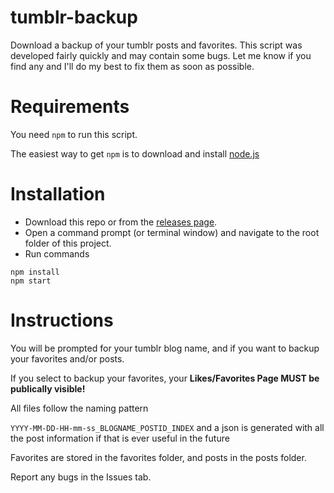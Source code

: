 # tumblr-backup
Download a backup of your tumblr posts and favorites. This script was developed fairly quickly and may contain some bugs. Let me know if you find any and I'll do my best to fix them as soon as possible.

# Requirements
You need `npm` to run this script.

The easiest way to get `npm` is to download and install [node.js](https://nodejs.org/en/)

# Installation
* Download this repo or from the [releases page](https://github.com/ScopeXL/tumblr-backup/releases).
* Open a command prompt (or terminal window) and navigate to the root folder of this project.
* Run commands
```
npm install
npm start
```

# Instructions
You will be prompted for your tumblr blog name, and if you want to backup your favorites and/or posts.

If you select to backup your favorites, your **Likes/Favorites Page MUST be publically visible!** 

All files follow the naming pattern

`YYYY-MM-DD-HH-mm-ss_BLOGNAME_POSTID_INDEX` and a json is generated with all the post information if that is ever useful in the future

Favorites are stored in the favorites folder, and posts in the posts folder.

Report any bugs in the Issues tab.